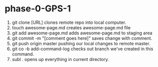 # phase-0-GPS-1

1. git clone [URL]
	clones remote repo into local computer.
2. touch awesome-page.md
	creates awesome-page.md file
3. git add awesome-page.md
	adds awesome-page.md to staging area
4. git commit -m "[comment goes here]"
	saves change with comment.
5. git push origin master
	pushing our local changes to remote master.
6. git co -b add-command-log
	checks out branch we've created in this command.
7. subl .
	opens up everything in current directory.